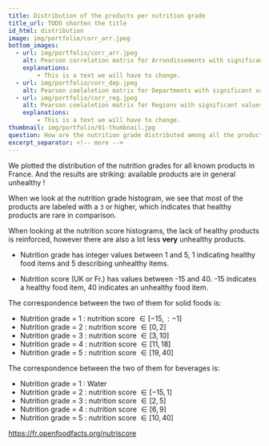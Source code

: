 ```yaml
---
title: Distribution of the products per nutrition grade
title_url: TODO shorten the title
id_html: distribution
image: img/portfolio/corr_arr.jpeg
bottom_images:
  - url: img/portfolio/corr_arr.jpeg
    alt: Pearson correlation matrix for Arrondissements with significant values in black
    explanations:
        - This is a text we will have to change.
  - url: img/portfolio/corr_dep.jpeg
    alt: Pearson coelaletion matrix for Departments with significant values in black
  - url: img/portfolio/corr_reg.jpeg
    alt: Pearson coelaletion matrix for Regions with significant values in black
    explanations:
        - This is a text we will have to change.
thumbnail: img/portfolio/01-thumbnail.jpg
question: How are the nutrition grade distributed among all the products that we know are available in France ?
excerpt_separator: <!-- more -->
---
```

We plotted the distribution of the nutrition grades for all known products in France. And the results are striking: available products are in general unhealthy !
<!-- more -->
When we look at the nutrition grade histogram, we see that most of the products are labeled with a `3` or higher, which indicates that healthy products are rare in comparison. 

When looking at the nutrition score histograms, the lack of healthy products is reinforced, however there are also a lot less **very** unhealthy products.

* Nutrition grade has integer values between 1 and 5, 1 indicating healthy food items and 5 describing unhealthy items.

* Nutrition score (UK or Fr.) has values between -15 and 40. -15 indicates a healthy food item, 40 indicates an unhealthy food item. 

The correspondence between the two of them for solid foods is:

* Nutrition grade = 1 : nutrition score $\in [-15, : -1]$
* Nutrition grade = 2 : nutrition score $\in [0, 2]$
* Nutrition grade = 3 : nutrition score $\in [3, 10]$
* Nutrition grade = 4 : nutrition score $\in [11, 18]$
* Nutrition grade = 5 : nutrition score $\in [19, 40]$

The correspondence between the two of them for beverages is:

* Nutrition grade = 1 : Water
* Nutrition grade = 2 : nutrition score $\in [-15, 1]$
* Nutrition grade = 3 : nutrition score $\in [2, 5]$
* Nutrition grade = 4 : nutrition score $\in [6, 9]$
* Nutrition grade = 5 : nutrition score $\in [10, 40]$

https://fr.openfoodfacts.org/nutriscore

